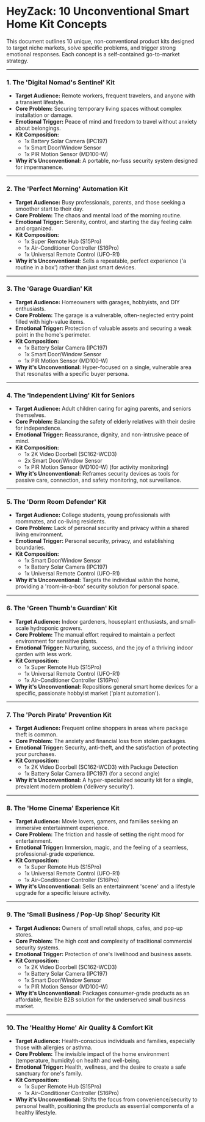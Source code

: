 # HeyZack: 10 Unconventional Smart Home Kit Concepts

This document outlines 10 unique, non-conventional product kits designed to target niche markets, solve specific problems, and trigger strong emotional responses. Each concept is a self-contained go-to-market strategy.

---

### 1. The 'Digital Nomad's Sentinel' Kit

*   **Target Audience:** Remote workers, frequent travelers, and anyone with a transient lifestyle.
*   **Core Problem:** Securing temporary living spaces without complex installation or damage.
*   **Emotional Trigger:** Peace of mind and freedom to travel without anxiety about belongings.
*   **Kit Composition:**
    *   1x Battery Solar Camera (IPC197)
    *   1x Smart Door/Window Sensor
    *   1x PIR Motion Sensor (MD100-W)
*   **Why it's Unconventional:** A portable, no-fuss security system designed for impermanence.

---

### 2. The 'Perfect Morning' Automation Kit

*   **Target Audience:** Busy professionals, parents, and those seeking a smoother start to their day.
*   **Core Problem:** The chaos and mental load of the morning routine.
*   **Emotional Trigger:** Serenity, control, and starting the day feeling calm and organized.
*   **Kit Composition:**
    *   1x Super Remote Hub (S15Pro)
    *   1x Air-Conditioner Controller (S16Pro)
    *   1x Universal Remote Control (UFO-R1)
*   **Why it's Unconventional:** Sells a repeatable, perfect experience ('a routine in a box') rather than just smart devices.

---

### 3. The 'Garage Guardian' Kit

*   **Target Audience:** Homeowners with garages, hobbyists, and DIY enthusiasts.
*   **Core Problem:** The garage is a vulnerable, often-neglected entry point filled with high-value items.
*   **Emotional Trigger:** Protection of valuable assets and securing a weak point in the home's perimeter.
*   **Kit Composition:**
    *   1x Battery Solar Camera (IPC197)
    *   1x Smart Door/Window Sensor
    *   1x PIR Motion Sensor (MD100-W)
*   **Why it's Unconventional:** Hyper-focused on a single, vulnerable area that resonates with a specific buyer persona.

---

### 4. The 'Independent Living' Kit for Seniors

*   **Target Audience:** Adult children caring for aging parents, and seniors themselves.
*   **Core Problem:** Balancing the safety of elderly relatives with their desire for independence.
*   **Emotional Trigger:** Reassurance, dignity, and non-intrusive peace of mind.
*   **Kit Composition:**
    *   1x 2K Video Doorbell (SC162-WCD3)
    *   2x Smart Door/Window Sensor
    *   1x PIR Motion Sensor (MD100-W) (for activity monitoring)
*   **Why it's Unconventional:** Reframes security devices as tools for passive care, connection, and safety monitoring, not surveillance.

---

### 5. The 'Dorm Room Defender' Kit

*   **Target Audience:** College students, young professionals with roommates, and co-living residents.
*   **Core Problem:** Lack of personal security and privacy within a shared living environment.
*   **Emotional Trigger:** Personal security, privacy, and establishing boundaries.
*   **Kit Composition:**
    *   1x Smart Door/Window Sensor
    *   1x Battery Solar Camera (IPC197)
    *   1x Universal Remote Control (UFO-R1)
*   **Why it's Unconventional:** Targets the individual *within* the home, providing a 'room-in-a-box' security solution for personal space.

---

### 6. The 'Green Thumb's Guardian' Kit

*   **Target Audience:** Indoor gardeners, houseplant enthusiasts, and small-scale hydroponic growers.
*   **Core Problem:** The manual effort required to maintain a perfect environment for sensitive plants.
*   **Emotional Trigger:** Nurturing, success, and the joy of a thriving indoor garden with less work.
*   **Kit Composition:**
    *   1x Super Remote Hub (S15Pro)
    *   1x Universal Remote Control (UFO-R1)
    *   1x Air-Conditioner Controller (S16Pro)
*   **Why it's Unconventional:** Repositions general smart home devices for a specific, passionate hobbyist market ('plant automation').

---

### 7. The 'Porch Pirate' Prevention Kit

*   **Target Audience:** Frequent online shoppers in areas where package theft is common.
*   **Core Problem:** The anxiety and financial loss from stolen packages.
*   **Emotional Trigger:** Security, anti-theft, and the satisfaction of protecting your purchases.
*   **Kit Composition:**
    *   1x 2K Video Doorbell (SC162-WCD3) with Package Detection
    *   1x Battery Solar Camera (IPC197) (for a second angle)
*   **Why it's Unconventional:** A hyper-specialized security kit for a single, prevalent modern problem ('delivery security').

---

### 8. The 'Home Cinema' Experience Kit

*   **Target Audience:** Movie lovers, gamers, and families seeking an immersive entertainment experience.
*   **Core Problem:** The friction and hassle of setting the right mood for entertainment.
*   **Emotional Trigger:** Immersion, magic, and the feeling of a seamless, professional-grade experience.
*   **Kit Composition:**
    *   1x Super Remote Hub (S15Pro)
    *   1x Universal Remote Control (UFO-R1)
    *   1x Air-Conditioner Controller (S16Pro)
*   **Why it's Unconventional:** Sells an entertainment 'scene' and a lifestyle upgrade for a specific leisure activity.

---

### 9. The 'Small Business / Pop-Up Shop' Security Kit

*   **Target Audience:** Owners of small retail shops, cafes, and pop-up stores.
*   **Core Problem:** The high cost and complexity of traditional commercial security systems.
*   **Emotional Trigger:** Protection of one's livelihood and business assets.
*   **Kit Composition:**
    *   1x 2K Video Doorbell (SC162-WCD3)
    *   1x Battery Solar Camera (IPC197)
    *   1x Smart Door/Window Sensor
    *   1x PIR Motion Sensor (MD100-W)
*   **Why it's Unconventional:** Packages consumer-grade products as an affordable, flexible B2B solution for the underserved small business market.

---

### 10. The 'Healthy Home' Air Quality & Comfort Kit

*   **Target Audience:** Health-conscious individuals and families, especially those with allergies or asthma.
*   **Core Problem:** The invisible impact of the home environment (temperature, humidity) on health and well-being.
*   **Emotional Trigger:** Health, wellness, and the desire to create a safe sanctuary for one's family.
*   **Kit Composition:**
    *   1x Super Remote Hub (S15Pro)
    *   1x Air-Conditioner Controller (S16Pro)
*   **Why it's Unconventional:** Shifts the focus from convenience/security to personal health, positioning the products as essential components of a healthy lifestyle.